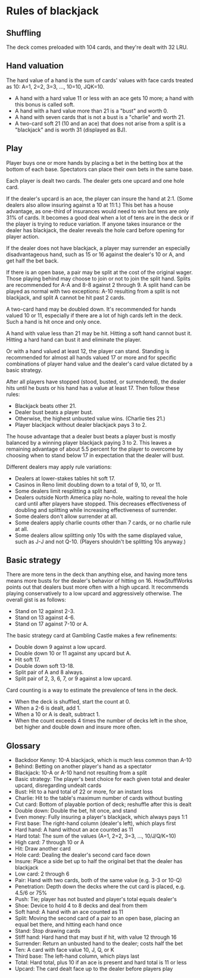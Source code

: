 Rules of blackjack
==================

Shuffling
---------
The deck comes preloaded with 104 cards, and they're dealt with 32 LRU.

Hand valuation
--------------
The hard value of a hand is the sum of cards' values with face cards treated as 10: A=1, 2=2, 3=3, ..., 10=10, JQK=10.

* A hand with a hard value 11 or less with an ace gets 10 more; a hand with this bonus is called soft.
* A hand with a hard value more than 21 is a "bust" and worth 0.
* A hand with seven cards that is not a bust is a "charlie" and worth 21.
* A two-card soft 21 (10 and an ace) that does not arise from a split is a "blackjack" and is worth 31 (displayed as BJ).

Play
----
Player buys one or more hands by placing a bet in the betting box at the bottom of each base. Spectators can place their own bets in the same base.

Each player is dealt two cards.  The dealer gets one upcard and one hole card.

If the dealer's upcard is an ace, the player can insure the hand at 2:1.  (Some dealers also allow insuring against a 10 at 11:1.)  This bet has a house advantage, as one-third of insurances would need to win but tens are only 31% of cards.  It becomes a good deal when a lot of tens are in the deck or if the player is trying to reduce variation.  If anyone takes insurance or the dealer has blackjack, the dealer reveals the hole card before opening for player action.

If the dealer does not have blackjack, a player may surrender an especially disadvantageous hand, such as 15 or 16 against the dealer's 10 or A, and get half the bet back.

If there is an open base, a pair may be split at the cost of the original wager. Those playing behind may choose to join or not to join the split hand. Splits are recommended for A-A and 8-8 against 2 through 9. A split hand can be played as normal with two exceptions: A-10 resulting from a split is not blackjack, and split A cannot be hit past 2 cards.

A two-card hand may be doubled down. It's recommended for hands valued 10 or 11, especially if there are a lot of high cards left in the deck.  Such a hand is hit once and only once.

A hand with value less than 21 may be hit. Hitting a soft hand cannot bust it. Hitting a hard hand can bust it and eliminate the player.

Or with a hand valued at least 12, the player can stand. Standing is recommended for almost all hands valued 17 or more and for specific combinations of player hand value and the dealer's card value dictated by a basic strategy.

After all players have stopped (stood, busted, or surrendered), the dealer hits until he busts or his hand has a value at least 17.  Then follow these rules:

* Blackjack beats other 21.
* Dealer bust beats a player bust.
* Otherwise, the highest unbusted value wins.  (Charlie ties 21.)
* Player blackjack without dealer blackjack pays 3 to 2.

The house advantage that a dealer bust beats a player bust is mostly balanced by a winning player blackjack paying 3 to 2.  This leaves a remaining advantage of about 5.5 percent for the player to overcome by choosing when to stand below 17 in expectation that the dealer will bust.

Different dealers may apply rule variations:

* Dealers at lower-stakes tables hit soft 17.
* Casinos in Reno limit doubling down to a total of 9, 10, or 11.
* Some dealers limit resplitting a split hand.
* Dealers outside North America play no-hole, waiting to reveal the hole card until after players have stopped.  This decreases effectiveness of doubling and splitting while increasing effectiveness of surrender.
* Some dealers don't allow surrender at all.
* Some dealers apply charlie counts other than 7 cards, or no charlie rule at all.
* Some dealers allow splitting only 10s with the same displayed value, such as J-J and not Q-10.  (Players shouldn't be splitting 10s anyway.)

Basic strategy
--------------
There are more tens in the deck than anything else, and having more tens means more busts for the dealer's behavior of hitting on 16.  HowStuffWorks points out that dealers bust more often with a high upcard.  It recommends playing conservatively to a low upcard and aggressively otherwise.  The overall gist is as follows:

* Stand on 12 against 2-3.
* Stand on 13 against 4-6.
* Stand on 17 against 7-10 or A.

The basic strategy card at Gambling Castle makes a few refinements:

* Double down 9 against a low upcard.
* Double down 10 or 11 against any upcard but A.
* Hit soft 17.
* Double down soft 13-18.
* Split pair of A and 8 always.
* Split pair of 2, 3, 6, 7, or 9 against a low upcard.

Card counting is a way to estimate the prevalence of tens in the deck.

* When the deck is shuffled, start the count at 0.
* When a 2-6 is dealt, add 1.
* When a 10 or A is dealt, subtract 1.
* When the count exceeds 4 times the number of decks left in the shoe, bet higher and double down and insure more often.

Glossary
--------

* Backdoor Kenny: 10-A blackjack, which is much less common than A-10
* Behind: Betting on another player's hand as a spectator
* Blackjack: 10-A or A-10 hand not resulting from a split
* Basic strategy: The player's best choice for each given total and dealer upcard, disregarding undealt cards
* Bust: Hit to a hard total of 22 or more, for an instant loss
* Charlie: Hit to the table's maximum number of cards without busting
* Cut card: Bottom of playable portion of deck; reshuffle after this is dealt
* Double down: Double the bet, hit once, and stand
* Even money: Fully insuring a player's blackjack, which always pays 1:1
* First base: The right-hand column (dealer's left), which plays first
* Hard hand: A hand without an ace counted as 11
* Hard total: The sum of the values (A=1, 2=2, 3=3, ..., 10/J/Q/K=10)
* High card: 7 through 10 or A
* Hit: Draw another card
* Hole card: Dealing the dealer's second card face down
* Insure: Place a side bet up to half the original bet that the dealer has blackjack
* Low card: 2 through 6
* Pair: Hand with two cards, both of the same value (e.g. 3-3 or 10-Q)
* Penetration: Depth down the decks where the cut card is placed, e.g. 4.5/6 or 75%
* Push: Tie; player has not busted and player's total equals dealer's
* Shoe: Device to hold 4 to 8 decks and deal from them
* Soft hand: A hand with an ace counted as 11
* Split: Moving the second card of a pair to an open base, placing an equal bet there, and hitting each hand once
* Stand: Stop drawing cards
* Stiff hand: Hard hand that may bust if hit, with value 12 through 16
* Surrender: Return an unbusted hand to the dealer; costs half the bet
* Ten: A card with face value 10, J, Q, or K
* Third base: The left-hand column, which plays last
* Total: Hard total, plus 10 if an ace is present and hard total is 11 or less
* Upcard: The card dealt face up to the dealer before players play
